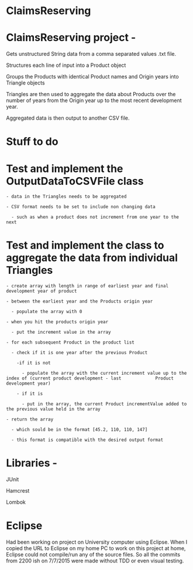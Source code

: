 # ClaimsReserving


# ClaimsReserving project -

  Gets unstructured String data from a comma separated values .txt file.

  Structures each line of input into a Product object

  Groups the Products with identical Product names and Origin years into Triangle objects

  Triangles are then used to aggregate the data about Products over the number of years from the Origin year up to the     most recent development year.

  Aggregated data is then output to another CSV file.

# Stuff to do
  
  # Test and implement the OutputDataToCSVFile class
    
    - data in the Triangles needs to be aggregated
    
    - CSV format needs to be set to include non changing data
      
      - such as when a product does not increment from one year to the next
  # Test and implement the class to aggregate the data from individual Triangles
    
    - create array with length in range of earliest year and final development year of product
    
    - between the earliest year and the Products origin year
      
      - populate the array with 0
    
    - when you hit the products origin year
      
      - put the increment value in the array
    
    - for each subsequent Product in the product list
      
      - check if it is one year after the previous Product
        
        -if it is not
          
          - populate the array with the current increment value up to the index of (current product development - last             Product development year)
        
        - if it is
          
          - put in the array, the current Product incrementValue added to the previous value held in the array
    
    - return the array
      
      - which sould be in the format [45.2, 110, 110, 147]
      
      - this format is compatible with the desired output format

# Libraries -

  JUnit
  
  Hamcrest
  
  Lombok 


# Eclipse
 Had been working on project on University computer using Eclipse. When I copied the URL to Eclipse on my home PC to work on this project at home, Eclipse could not compile/run any of the source files.
So all the commits from 2200 ish on 7/7/2015 were made without TDD or even visual testing.

